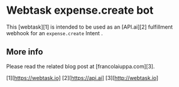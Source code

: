 # Webtask expense.create bot
This [webtask][1] is intended to be used as an [API.ai][2] fulfillment webhook for an `expense.create` Intent .

## More info
Please read the related blog post at [francolaiuppa.com][3].

[1][https://webtask.io]
[2][https://api.ai]
[3][http://webtask.io]
